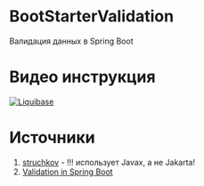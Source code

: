 # BootStarterValidation
Валидация данных в Spring Boot

# Видео инструкция

[![Liquibase](https://img.youtube.com/vi/7dv2_hkgVX4/0.jpg)](https://youtu.be/7dv2_hkgVX4)

# Источники

1. [struchkov](https://struchkov.dev/blog/ru/spring-boot-validation/) - !!! использует Javax, а не Jakarta! 
2. [Validation in Spring Boot](https://www.baeldung.com/spring-boot-bean-validation)


